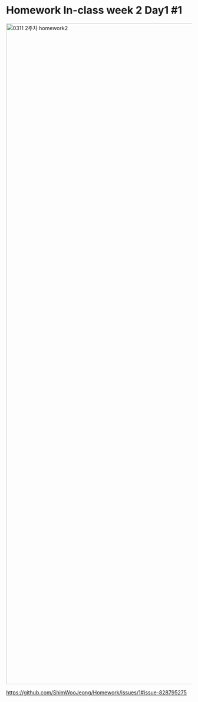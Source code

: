 # Homework In-class week 2 Day1 #1
<img width="1792" alt="0311 2주차 homework2" src="https://user-images.githubusercontent.com/70475213/110743949-3f085b80-827c-11eb-8983-20d420131c4a.png">

https://github.com/ShimWooJeong/Homework/issues/1#issue-828795275

